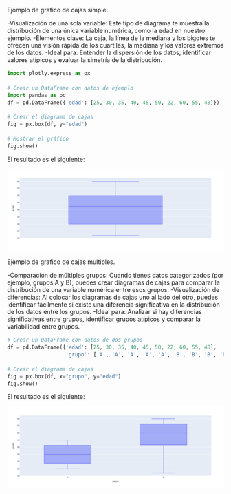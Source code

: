 Ejomplo de grafico de cajas simple.

-Visualización de una sola variable: Este tipo de diagrama te muestra la distribución de una única variable numérica, como la edad en nuestro ejemplo.
-Elementos clave: La caja, la línea de la mediana y los bigotes te ofrecen una visión rápida de los cuartiles, la mediana y los valores extremos de los datos.
-Ideal para: Entender la dispersión de los datos, identificar valores atípicos y evaluar la simetría de la distribución.

```python
import plotly.express as px

# Crear un DataFrame con datos de ejemplo
import pandas as pd
df = pd.DataFrame({'edad': [25, 30, 35, 40, 45, 50, 22, 60, 55, 48]})

# Crear el diagrama de cajas
fig = px.box(df, y="edad")

# Mostrar el gráfico
fig.show()
```
El resultado es el siguiente:

![Grafico de cajas simple](../images/cajasSimple.png)

Ejemplo de grafico de cajas multiples.


-Comparación de múltiples grupos: Cuando tienes datos categorizados (por ejemplo, grupos A y B), puedes crear diagramas de cajas para comparar la distribución de una variable numérica entre esos grupos.
-Visualización de diferencias: Al colocar los diagramas de cajas uno al lado del otro, puedes identificar fácilmente si existe una diferencia significativa en la distribución de los datos entre los grupos.
-Ideal para: Analizar si hay diferencias significativas entre grupos, identificar grupos atípicos y comparar la variabilidad entre grupos.

```python
# Crear un DataFrame con datos de dos grupos
df = pd.DataFrame({'edad': [25, 30, 35, 40, 45, 50, 22, 60, 55, 48],
                   'grupo': ['A', 'A', 'A', 'A', 'A', 'B', 'B', 'B', 'B', 'B']})

# Crear el diagrama de cajas
fig = px.box(df, x="grupo", y="edad")
fig.show()
```

El resultado es el siguiente:

![Grafico de cajas multiples](../images/cajasMultiples.png)